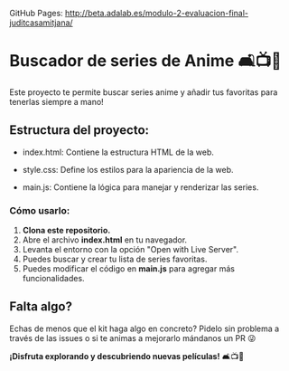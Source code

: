 
GitHub Pages: http://beta.adalab.es/modulo-2-evaluacion-final-juditcasamitjana/

# Buscador de series de Anime 🛋️📺🍿

Este proyecto te permite buscar series anime y añadir tus favoritas para tenerlas siempre a mano!

## Estructura del proyecto:

-   index.html: Contiene la estructura HTML de la web.

-   style.css: Define los estilos para la apariencia de la web.

-   main.js: Contiene la lógica para manejar y renderizar las series.

### Cómo usarlo:

1. **Clona este repositorio.**
2. Abre el archivo **index.html** en tu navegador.
3. Levanta el entorno con la opción "Open with Live Server".
3. Puedes buscar y crear tu lista de series favoritas.
4. Puedes modificar el código en **main.js** para agregar más funcionalidades.

## Falta algo?

Echas de menos que el kit haga algo en concreto? Pidelo sin problema a través de las issues o si te animas a mejorarlo mándanos un PR 😜

**¡Disfruta explorando y descubriendo nuevas películas!** 🛋️📺🍿
